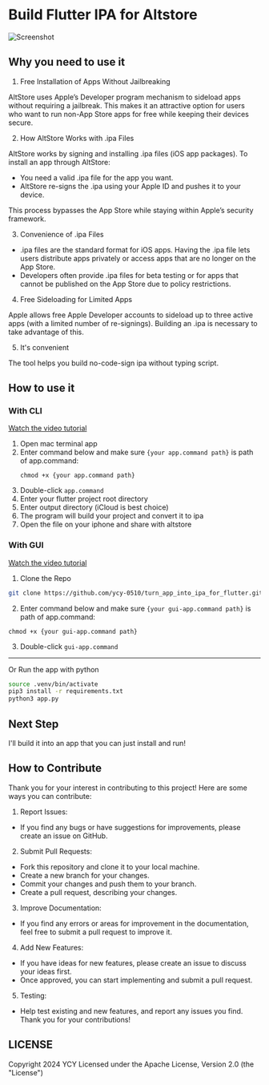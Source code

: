 # Build Flutter IPA for Altstore
![Screenshot](https://cloud-epfqvfvco-hack-club-bot.vercel.app/0screen_shot_2024-12-10_at_9.06.40___pm.png)

## Why you need to use it

1. Free Installation of Apps Without Jailbreaking

AltStore uses Apple’s Developer program mechanism to sideload apps without requiring a jailbreak. This makes it an attractive option for users who want to run non-App Store apps for free while keeping their devices secure.

2. How AltStore Works with .ipa Files

AltStore works by signing and installing .ipa files (iOS app packages). To install an app through AltStore:

- You need a valid .ipa file for the app you want.
- AltStore re-signs the .ipa using your Apple ID and pushes it to your device.

This process bypasses the App Store while staying within Apple’s security framework.

3. Convenience of .ipa Files

- .ipa files are the standard format for iOS apps. Having the .ipa file lets users distribute apps privately or access apps that are no longer on the App Store.
- Developers often provide .ipa files for beta testing or for apps that cannot be published on the App Store due to policy restrictions.

4. Free Sideloading for Limited Apps

Apple allows free Apple Developer accounts to sideload up to three active apps (with a limited number of re-signings). Building an .ipa is necessary to take advantage of this.

5. It's convenient

The tool helps you build no-code-sign ipa without typing script.

## How to use it

### With CLI
[Watch the video tutorial](https://cloud-3amv5qe3f-hack-club-bot.vercel.app/0screen_shot_2024-12-07_at_6.14.46___pm.mp4)

1. Open mac terminal app
2. Enter command below and make sure `{your app.command path}` is path of app.command:
   ```shell=
   chmod +x {your app.command path}
   ```
3. Double-click `app.command`
4. Enter your flutter project root directory
5. Enter output directory (iCloud is best choice)
6. The program will build your project and convert it to ipa
7. Open the file on your iphone and share with altstore

### With GUI

[Watch the video tutorial](https://cloud-jk9gvly3z-hack-club-bot.vercel.app/0screen_shot_2024-12-10_at_9.09.10___pm.mp4)

1. Clone the Repo

```bash
git clone https://github.com/ycy-0510/turn_app_into_ipa_for_flutter.git
```

2. Enter command below and make sure `{your gui-app.command path}` is path of app.command:
```shell=
chmod +x {your gui-app.command path}
```
3. Double-click `gui-app.command`

---

Or Run the app with python

```bash
source .venv/bin/activate
pip3 install -r requirements.txt
python3 app.py
```
## Next Step
I'll build it into an app that you can just install and run!

## How to Contribute
Thank you for your interest in contributing to this project! Here are some ways you can contribute:

1. Report Issues:

- If you find any bugs or have suggestions for improvements, please create an issue on GitHub.
2. Submit Pull Requests:

- Fork this repository and clone it to your local machine.
- Create a new branch for your changes.
- Commit your changes and push them to your branch.
- Create a pull request, describing your changes.

3. Improve Documentation:

- If you find any errors or areas for improvement in the documentation, feel free to submit a pull request to improve it.
4. Add New Features:

- If you have ideas for new features, please create an issue to discuss your ideas first.
- Once approved, you can start implementing and submit a pull request.
5. Testing:

- Help test existing and new features, and report any issues you find.
Thank you for your contributions!

## LICENSE
Copyright 2024 YCY
Licensed under the Apache License, Version 2.0 (the "License")

